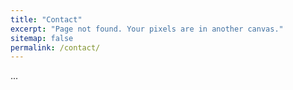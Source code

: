 ```yaml
---
title: "Contact"
excerpt: "Page not found. Your pixels are in another canvas."
sitemap: false
permalink: /contact/
---
```

...